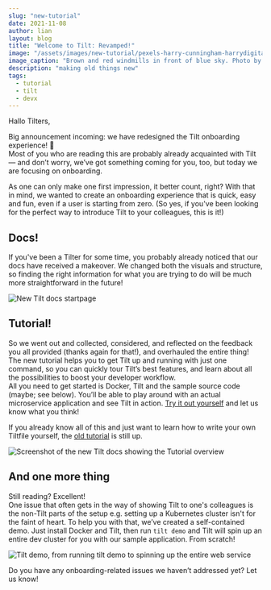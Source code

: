```yaml
---
slug: "new-tutorial"
date: 2021-11-08
author: lian
layout: blog
title: "Welcome to Tilt: Revamped!"
image: "/assets/images/new-tutorial/pexels-harry-cunningham-harrydigital-3405489.jpg"
image_caption: "Brown and red windmills in front of blue sky. Photo by Harry Cunningham @harry.digital from <a href='https://www.pexels.com/photo/brown-and-red-wind-mill-3405489/'>Pexels</a>"
description: "making old things new"
tags:
  - tutorial
  - tilt
  - devx
---
```

Hallo Tilters,

Big announcement incoming: we have redesigned the Tilt onboarding experience! 🥳  
Most of you who are reading this are probably already acquainted with Tilt— and don’t worry, we’ve got something coming for you, too, but today we are focusing on onboarding.

As one can only make one first impression, it better count, right? With that in mind, we wanted to create an onboarding experience that is quick, easy and fun, even if a user is starting from zero. (So yes, if you've been looking for the perfect way to introduce Tilt to your colleagues, this is it!)

## Docs!
If you've been a Tilter for some time, you probably already noticed that our docs have received a makeover. We changed both the visuals and structure, so finding the right information for what you are trying to do will be much more straightforward in the future!

![New Tilt docs startpage](/assets/images/new-tutorial/docs.png)

## Tutorial!

So we went out and collected, considered, and reflected on the feedback you all provided (thanks again for that!), and overhauled the entire thing!  
The new tutorial helps you to get Tilt up and running with just one command, so you can quickly tour Tilt’s best features, and learn about all the possibilities to boost your developer workflow.  
All you need to get started is Docker, Tilt and the sample source code (maybe; see below). You’ll be able to play around with an actual microservice application and see Tilt in action. [Try it out yourself](https://docs.tilt.dev/tutorial/index.html) and let us know what you think!

If you already know all of this and just want to learn how to write your own Tiltfile yourself, the [old tutorial](https://docs.tilt.dev/tiltfile_authoring.html) is still up.

![Screenshot of the new Tilt docs showing the Tutorial overview](/assets/images/new-tutorial/docs-tutorial.png)

## And one more thing

Still reading? Excellent!  
One issue that often gets in the way of showing Tilt to one's colleagues is the non-Tilt parts of the setup e.g. setting up a Kubernetes cluster isn't for the faint of heart.
To help you with that, we’ve created a self-contained demo. Just install Docker and Tilt, then run `tilt demo` and Tilt will spin up an entire dev cluster for you with our sample application. From scratch!

![Tilt demo, from running tilt demo to spinning up the entire web service](/assets/images/new-tutorial/tilt-demo.gif)


Do you have any onboarding-related issues we haven’t addressed yet? Let us know!